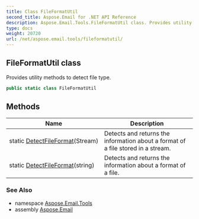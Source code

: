 ```yaml
---
title: Class FileFormatUtil
second_title: Aspose.Email for .NET API Reference
description: Aspose.Email.Tools.FileFormatUtil class. Provides utility methods to detect file type
type: docs
weight: 20720
url: /net/aspose.email.tools/fileformatutil/
---
```

## FileFormatUtil class

Provides utility methods to detect file type.

```csharp
public static class FileFormatUtil
```

## Methods

| Name | Description |
| --- | --- |
| static [DetectFileFormat](../../aspose.email.tools/fileformatutil/detectfileformat/#detectfileformat)(Stream) | Detects and returns the information about a format of a file stored in a stream. |
| static [DetectFileFormat](../../aspose.email.tools/fileformatutil/detectfileformat/#detectfileformat_1)(string) | Detects and returns the information about a format of a file. |

### See Also

* namespace [Aspose.Email.Tools](../../aspose.email.tools/)
* assembly [Aspose.Email](../../)


